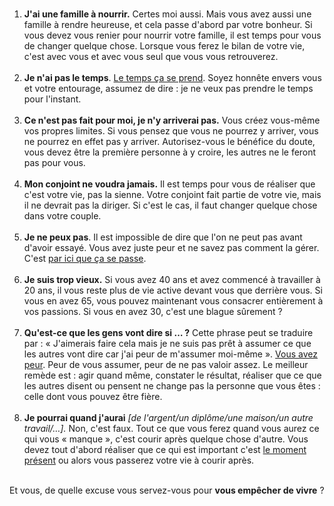 <!-- 
.. title: Comment passer à côté de sa vie : les 8 excuses bidon que vous regretterez
.. slug: comment-passer-à-côté-de-sa-vie-les-8-excuses-bidon-que-vous-regretterez
.. date: 2013-03-22 11:07:26+01:00
.. tags: Développement personnel
.. category: 
.. link: 
.. description: 
.. type: text
-->

<p><ol><br /><li><strong>J'ai une famille à nourrir.</strong> Certes moi aussi. Mais vous avez aussi une famille à rendre heureuse, et cela passe d'abord par votre bonheur. Si vous devez vous renier pour nourrir votre famille, il est temps pour vous de changer quelque chose. Lorsque vous ferez le bilan de votre vie, c'est avec vous et avec vous seul que vous vous retrouverez.</li><br /><!-- TEASER_END --><li><strong>Je n'ai pas le temps</strong>. <a href="/jai-pas-le-temps-la-pire-excuse-qui-soit/">Le temps ça se prend</a>. Soyez honnête envers vous et votre entourage, assumez de dire : je ne veux pas prendre le temps pour l'instant.</li><br /><li><strong>Ce n'est pas fait pour moi, je n'y arriverai pas.</strong> Vous créez vous-même vos propres limites. Si vous pensez que vous ne pourrez y arriver, vous ne pourrez en effet pas y arriver. Autorisez-vous le bénéfice du doute, vous devez être la première personne à y croire, les autres ne le feront pas pour vous.</li><br /><li><strong>Mon conjoint ne voudra jamais.</strong> Il est temps pour vous de réaliser que c'est votre vie, pas la sienne. Votre conjoint fait partie de votre vie, mais il ne devrait pas la diriger. Si c'est le cas, il faut changer quelque chose dans votre couple.</li><br /><li><strong>Je ne peux pas</strong>. Il est impossible de dire que l'on ne peut pas avant d'avoir essayé. Vous avez juste peur et ne savez pas comment la gérer. C'est <a href="/le-courage-de-vivre-consciemment-steve-pavlina/">par ici que ça se passe</a>.</li><br /><li><strong>Je suis trop vieux.</strong> Si vous avez 40 ans et avez commencé à travailler à 20 ans, il vous reste plus de vie active devant vous que derrière vous. Si vous en avez 65, vous pouvez maintenant vous consacrer entièrement à vos passions. Si vous en avez 30, c'est une blague sûrement ?</li><br /><li><strong>Qu'est-ce que les gens vont dire si … ?</strong> Cette phrase peut se traduire par : « J'aimerais faire cela mais je ne suis pas prêt à assumer ce que les autres vont dire car j'ai peur de m'assumer moi-même ». <a href="/le-courage-de-vivre-consciemment-steve-pavlina/">Vous avez peur</a>. Peur de vous assumer, peur de ne pas valoir assez. Le meilleur remède est : agir quand même, constater le résultat, réaliser que ce que les autres disent ou pensent ne change pas la personne que vous êtes : celle dont vous pouvez être fière.</li><br /><li><strong>Je pourrai quand j'aurai</strong> <em>[de l'argent/un diplôme/une maison/un autre travail/…].</em> Non, c'est faux. Tout ce que vous ferez quand vous aurez ce qui vous « manque », c'est courir après quelque chose d'autre. Vous devez tout d'abord réaliser que ce qui est important c'est <a href="/le-pouvoir-du-moment-present/">le moment présent</a> ou alors vous passerez votre vie à courir après.</li><br /></ol></p>

<p><p>Et vous, de quelle excuse vous servez-vous pour <strong>vous empêcher de vivre</strong> ?</p></p>
